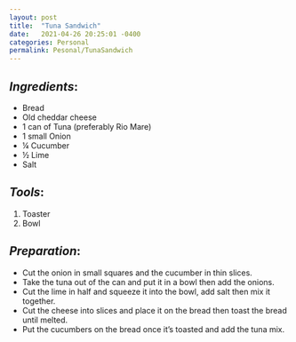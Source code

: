```yaml
---
layout: post
title:  "Tuna Sandwich"
date:   2021-04-26 20:25:01 -0400
categories: Personal
permalink: Pesonal/TunaSandwich
---
```

## _Ingredients_:
- Bread
- Old cheddar cheese 
- 1 can of Tuna (preferably Rio Mare)
- 1 small Onion
- ¼ Cucumber
- ½ Lime
- Salt






## _Tools_:

1. Toaster
1. Bowl


## _Preparation_:
- Cut the onion in small squares and the cucumber in thin slices.	
- Take the tuna out of the can and put it in a bowl then add the onions. 
- Cut the lime in half and squeeze it into the bowl, add salt then mix it together.
- Cut the cheese into slices and place it on the bread then toast the bread until melted.
- Put the cucumbers on the bread once it’s toasted and add the tuna mix.

